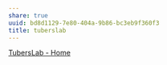 ```yaml
---
share: true
uuid: bd8d1129-7e80-404a-9b86-bc3eb9f360f3
title: tuberslab
---
```

[TubersLab - Home](https://www.tuberslab.com/)